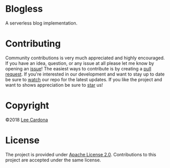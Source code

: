 # Blogless
A serverless blog implementation.

# Contributing
Community contributions is very much appreciated and highly encouraged. If you have an idea, question, or any issue at all please let me know by opening an [issue](https://github.com/leecardona/blogless/issues/new)! The easiest ways to contribute is by creating a [pull request](https://github.com/leecardona/blogless/compare). If you're interested in our development and want to stay up to date be sure to [watch](https://github.com/leecardona/blogless/watchers) our repo for the latest updates.  If you like the project and want to shows appreciation be sure to [star](https://github.com/leecardona/blogless/stargazers) us!

# Copyright
©2018 <a href="https://twitter.com/leecardona" target="_blank">Lee Cardona</a>

# License
The project is provided under [Apache License 2.0](https://github.com/leecardona/blogless/blob/master/LICENSE). Contributions to this project are accepted under the same license.